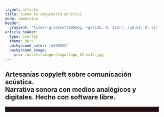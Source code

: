 ```yaml
---
layout: article
title: Suena tu imaginario acústico
mode: immersive
header:
  gradient: 'linear-gradient(105deg, rgb(135, 0, 135)), rgb(51, 0, 51))'
article_header:
  type: overlay
  theme: dark
  background_color: '#190033'
  background_image: 
    src: /assets/images/logo/logo_15-ss14.jpg
---
```


<div class="hero">
  <div class="hero__content">
    <h2><i class="fa fa-cogs"></i> Artesanías copyleft sobre comunicación acústica. <br/> <i class="fa fa-microphone" aria-hidden="true"></i>Narrativa sonora con medios analógicos y digitales.  Hecho con software libre.</h2>
  </div>
  <div class="hero hero--center" style="background-color: #250a0f;">
  <div class="hero__content">
    <h4><i class="fa fa-creative-commons" aria-hidden="true"></i>Un proyecto de </i> <a href="https://vlax.dyne.org/whoami/">vlax</a> con licencia <a href="/licencia">CC BY-SA</a></h4>
  </div>
</div>

